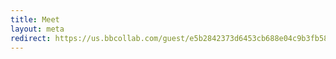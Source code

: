 ```yaml
---
title: Meet
layout: meta
redirect: https://us.bbcollab.com/guest/e5b2842373d6453cb688e04c9b3fb58c
---
```

